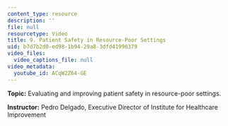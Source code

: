 ```yaml
---
content_type: resource
description: ''
file: null
resourcetype: Video
title: 9. Patient Safety in Resource-Poor Settings
uid: b7d7b2d0-ed98-1b94-29a8-3dfd41996379
video_files:
  video_captions_file: null
video_metadata:
  youtube_id: ACqW2Z64-GE
---
```


**Topic:** Evaluating and improving patient safety in resource-poor settings.

**Instructor:** Pedro Delgado, Executive Director of Institute for Healthcare Improvement